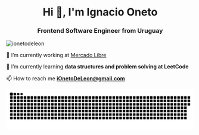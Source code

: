 <h1 align="center">Hi 👋, I'm Ignacio Oneto</h1>
<h3 align="center">Frontend Software Engineer from Uruguay</h3>

<p align="left"> <img src="https://komarev.com/ghpvc/?username=ionetodeleon&label=Profile%20views&color=0e75b6&style=flat" alt="ionetodeleon" /> </p>

🚀 I’m currently working at [Mercado Libre](https://mercadolibre.com/)

🌱 I’m currently learning **data structures and problem solving at LeetCode**

📫 How to reach me **iOnetoDeLeon@gmail.com**

![snake gif](https://github.com/gruselhaus/gruselhaus/blob/output/github-contribution-grid-snake.svg)
